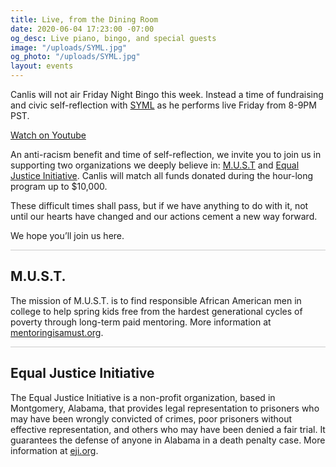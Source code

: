 ```yaml
---
title: Live, from the Dining Room
date: 2020-06-04 17:23:00 -07:00
og_desc: Live piano, bingo, and special guests
image: "/uploads/SYML.jpg"
og_photo: "/uploads/SYML.jpg"
layout: events
---
```


Canlis will not air Friday Night Bingo this week. Instead a time of fundraising and civic self-reflection with <a href="https://www.symlmusic.com/">SYML</a> as he performs live Friday from 8-9PM PST.

<div class="EventsButton mt1 mb10">
  <a class="Caption" href="https://youtu.be/S4ediLOKZps">
    Watch on Youtube
  </a>
</div>

An anti-racism benefit and time of self-reflection, we invite you to join us in supporting two organizations we deeply believe in: <a href="https://www.mentoringisamust.org/">M.U.S.T</a> and <a href="https://eji.org/">Equal Justice Initiative</a>. Canlis will match all funds donated during the hour-long program up to $10,000.

These difficult times shall pass, but if we have anything to do with it, not until our hearts have changed and our actions cement a new way forward.

We hope you’ll join us here.

<div class="mb4" style="width: 100%; background: black; opacity: .2; height: 1px;"></div>

<h2 class="Caption mt2 mb3">M.U.S.T.</h2>

The mission of M.U.S.T. is to find responsible African American men in college to help spring kids free from the hardest generational cycles of poverty through long-term paid mentoring. More information at <a href="https://www.mentoringisamust.org/" target="_blank">mentoringisamust.org</a>.

<div class="mb4" style="width: 100%; background: black; opacity: .2; height: 1px;"></div>

<h2 class="Caption mt3 mb3">Equal Justice Initiative</h2>

The Equal Justice Initiative is a non-profit organization, based in Montgomery, Alabama, that provides legal representation to prisoners who may have been wrongly convicted of crimes, poor prisoners without effective representation, and others who may have been denied a fair trial. It guarantees the defense of anyone in Alabama in a death penalty case. More information at <a href="https://eji.org/" target="_blank">eji.org</a>.
